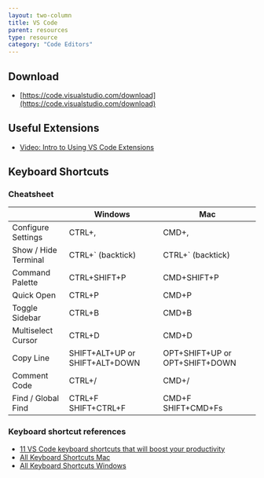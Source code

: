 ```yaml
---
layout: two-column
title: VS Code
parent: resources
type: resource
category: "Code Editors"
---
```


## Download
* [https://code.visualstudio.com/download](https://code.visualstudio.com/download)

## Useful Extensions
* [Video: Intro to Using VS Code Extensions](https://code.visualstudio.com/docs/introvideos/extend)

## Keyboard Shortcuts

### Cheatsheet

|  | Windows | Mac |
|--|--|--|
| Configure Settings | CTRL+, | CMD+, |
| Show / Hide Terminal | CTRL+&#96; (backtick) | CTRL+&#96; (backtick) |
| Command Palette | CTRL+SHIFT+P | CMD+SHIFT+P |
| Quick Open | CTRL+P | CMD+P |
| Toggle Sidebar | CTRL+B | CMD+B|
| Multiselect Cursor | CTRL+D | CMD+D |
| Copy Line | SHIFT+ALT+UP or SHIFT+ALT+DOWN | OPT+SHIFT+UP or OPT+SHIFT+DOWN |
| Comment Code | CTRL+/ | CMD+/ |
| Find / Global Find | CTRL+F SHIFT+CTRL+F | CMD+F SHIFT+CMD+Fs |

### Keyboard shortcut references
* [11 VS Code keyboard shortcuts that will boost your productivity](https://www.desuvit.com/11-vscode-keyboard-shortcuts-that-will-boost-your-productivity/)
* [All Keyboard Shortcuts Mac](https://code.visualstudio.com/shortcuts/keyboard-shortcuts-macos.pdf)
* [All Keyboard Shortcuts Windows](https://code.visualstudio.com/shortcuts/keyboard-shortcuts-windows.pdf)